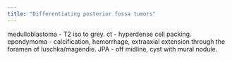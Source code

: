 ```yaml
---
title: "Differentiating posterior fossa tumors"
---
```

medulloblastoma - T2 iso to grey. ct - hyperdense cell packing. 
ependymoma - calcification, hemorrhage, extraaxial extension through the foramen of luschka/magendie.
JPA - off midline, cyst with mural nodule.

